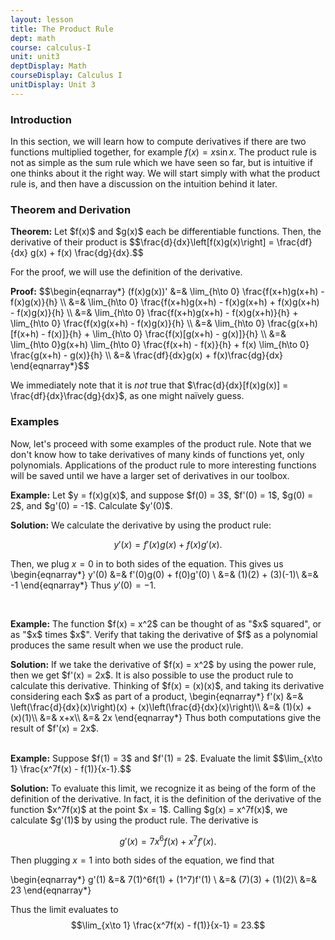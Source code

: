 ```yaml
---
layout: lesson
title: The Product Rule
dept: math
course: calculus-I
unit: unit3
deptDisplay: Math
courseDisplay: Calculus I
unitDisplay: Unit 3
---
```


### Introduction
In this section, we will learn how to compute derivatives if there are two functions multiplied together, for example $f(x) = x\sin x$. The product rule is not as simple as the sum rule which we have seen so far, but is intuitive if one thinks about it the right way. We will start simply with what the product rule is, and then have a discussion on the intuition behind it later. 

### Theorem and Derivation

<div class="theorem">
<b>Theorem:</b> Let $f(x)$ and $g(x)$ each be differentiable functions. Then, the derivative of their product is 
$$\frac{d}{dx}\left[f(x)g(x)\right] = \frac{df}{dx} g(x) + f(x) \frac{dg}{dx}.$$
</div>

For the proof, we will use the definition of the derivative. 

<div class="proof">
<b>Proof:</b> 
$$\begin{eqnarray*}
(f(x)g(x))' &=& \lim_{h\to 0} \frac{f(x+h)g(x+h) - f(x)g(x)}{h} \\
&=& \lim_{h\to 0} \frac{f(x+h)g(x+h) - f(x)g(x+h) + f(x)g(x+h) - f(x)g(x)}{h} \\
&=& \lim_{h\to 0} \frac{f(x+h)g(x+h) - f(x)g(x+h)}{h}  + \lim_{h\to 0} \frac{f(x)g(x+h) - f(x)g(x)}{h} \\
&=& \lim_{h\to 0} \frac{g(x+h)[f(x+h) - f(x)]}{h}  + \lim_{h\to 0} \frac{f(x)[g(x+h) - g(x)]}{h} \\
&=& \lim_{h\to 0}g(x+h) \lim_{h\to 0} \frac{f(x+h) - f(x)}{h}  + f(x) \lim_{h\to 0} \frac{g(x+h) - g(x)}{h} \\
&=& \frac{df}{dx}g(x) + f(x)\frac{dg}{dx}
\end{eqnarray*}$$
</div>

We immediately note that it is *not* true that $\frac{d}{dx}[f(x)g(x)] = \frac{df}{dx}\frac{dg}{dx}$, as one might naïvely guess. 

### Examples
Now, let's proceed with some examples of the product rule. Note that we don't know how to take derivatives of many kinds of functions yet, only polynomials. Applications of the product rule to more interesting functions will be saved until we have a larger set of derivatives in our toolbox.

<div class="example">
<p><b>Example:</b> Let $y = f(x)g(x)$, and suppose $f(0) = 3$, $f'(0) = 1$, $g(0) = 2$, and $g'(0) = -1$. Calculate $y'(0)$. </p>
<b>Solution:</b> We calculate the derivative by using the product rule:

$$y'(x) = f'(x)g(x) + f(x)g'(x).$$

Then, we plug $x = 0$ in to both sides of the equation. This gives us 
\begin{eqnarray*}
y'(0) &=& f'(0)g(0) + f(0)g'(0) \\
&=& (1)(2) + (3)(-1)\\
&=& -1
\end{eqnarray*}
Thus $y'(0) = -1$. 
</div> <br>

<div class="example">
<p><b>Example:</b> The function $f(x) = x^2$ can be thought of as "$x$ squared", or as "$x$ times $x$". Verify that taking the derivative of $f$ as a polynomial produces the same result when we use the product rule. </p>
<b>Solution:</b>
If we take the derivative of $f(x) = x^2$ by using the power rule, then we get $f'(x) = 2x$. It is also possible to use the product rule to calculate this derivative. Thinking of $f(x) = (x)(x)$, and taking its derivative considering each $x$ as part of a product, 
\begin{eqnarray*}
f'(x) &=& \left(\frac{d}{dx}(x)\right)(x) + (x)\left(\frac{d}{dx}(x)\right)\\
&=& (1)(x) + (x)(1)\\
&=& x+x\\
&=& 2x
\end{eqnarray*}
Thus both computations give the result of $f'(x) = 2x$. 
</div> <br>


<div class="example">
<p><b>Example:</b> Suppose $f(1) = 3$ and $f'(1) = 2$. Evaluate the limit
$$\lim_{x\to 1} \frac{x^7f(x) - f(1)}{x-1}.$$ </p>
<b>Solution:</b>
To evaluate this limit, we recognize it as being of the form of the definition of the derivative. In fact, it is the definition of the derivative of the function $x^7f(x)$ at the point $x = 1$. Calling $g(x) = x^7f(x)$, we calculate $g'(1)$ by using the product rule. The derivative is

$$g'(x) = 7x^6 f(x) + x^7 f'(x).$$

Then plugging $x = 1$ into both sides of the equation, we find that 

\begin{eqnarray*}
g'(1) &=& 7(1)^6f(1) + (1^7)f'(1) \\
&=& (7)(3) + (1)(2)\\
&=& 23
\end{eqnarray*}

Thus the limit evaluates to 
$$\lim_{x\to 1} \frac{x^7f(x) - f(1)}{x-1} = 23.$$
</div>
